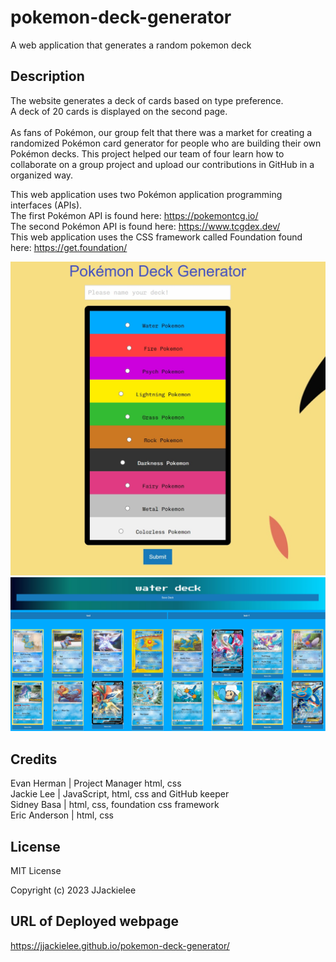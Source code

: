 # pokemon-deck-generator
A web application that generates a random pokemon deck 

## Description
The website generates a deck of cards based on type preference.<br>
A deck of 20 cards is displayed on the second page.<br>
<br>
As fans of Pokémon, our group felt that there was a market for creating a randomized Pokémon card generator for people who are building their own Pokémon decks. This project helped our team of four learn how to collaborate on a group project and upload our contributions in GitHub in a organized way.<br>


This web application uses two Pokémon application programming interfaces (APIs).<br>
The first Pokémon API is found here: https://pokemontcg.io/ <br>
The second Pokémon API is found here: https://www.tcgdex.dev/ <br>
This web application uses the CSS framework called Foundation found here: https://get.foundation/ <br>

![A screen shot of the Pokemon deck generator page 1](/images/screenshot1.jpg)
![A screen shot of the Pokemon deck generator page 2](/images/screenshot2.jpg)

## Credits
Evan Herman   | Project Manager html, css<br>
Jackie Lee    | JavaScript, html, css and GitHub keeper<br>
Sidney Basa   | html, css, foundation css framework<br>
Eric Anderson | html, css<br>

## License
MIT License

Copyright (c) 2023 JJackielee

## URL of Deployed webpage
https://jjackielee.github.io/pokemon-deck-generator/
